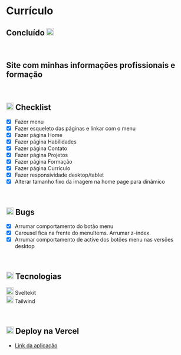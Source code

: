 # Currículo

## Concluído <img src="https://cdn-icons-png.flaticon.com/512/4315/4315445.png" width="20" />

</br>

## Site com minhas informações profissionais e formação

</br>

## <img src="https://cdn-icons-png.flaticon.com/24/2666/2666505.png" width="20" /> Checklist

- [x] Fazer menu
- [x] Fazer esqueleto das páginas e linkar com o menu
- [x] Fazer página Home
- [x] Fazer página Habilidades
- [x] Fazer página Contato
- [x] Fazer página Projetos
- [x] Fazer página Formação
- [x] Fazer página Currículo
- [x] Fazer responsividade desktop/tablet
- [x] Alterar tamanho fixo da imagem na home page para dinâmico

</br>

## <img src="https://cdn-icons-png.flaticon.com/24/3095/3095113.png" width="20" /> Bugs

- [x] Arrumar comportamento do botão menu
- [x] Carousel fica na frente do menuItems. Arrumar z-index.
- [x] Arrumar comportamento de active dos botões menu nas versões desktop

</br>

## <img src="https://cdn-icons-png.flaticon.com/24/2276/2276313.png" width="20" /> Tecnologias

<img src="https://svelte.dev/favicon.png" width="20"> Sveltekit
</br>
<img src="https://avatars.githubusercontent.com/u/67109815?s=280&v=4" width="20"> Tailwind

</br>

## <img src="https://cdn-icons-png.flaticon.com/24/5050/5050273.png" width="20" /> Deploy na Vercel

- [Link da aplicação](https://ana-vollu.vercel.app/)
